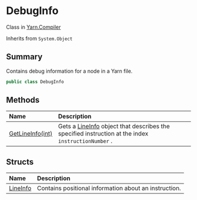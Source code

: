 # DebugInfo

Class in [Yarn.Compiler](api/csharp/yarn.compiler.md)

Inherits from `System.Object`

## Summary


Contains debug information for a node in a Yarn file.


```csharp
public class DebugInfo
```

## Methods

|Name|Description|
|:---|:---|
|[GetLineInfo(int)](api/csharp/yarn.compiler.debuginfo.getlineinfo.md)|Gets a  <a href="yarn.compiler.debuginfo.lineinfo.md">LineInfo</a>  object that describes the specified instruction at the index  <code>instructionNumber</code> .|

## Structs

|Name|Description|
|:---|:---|
|[LineInfo](api/csharp/yarn.compiler.debuginfo.lineinfo.md)|Contains positional information about an instruction.|

